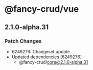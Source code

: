 # @fancy-crud/vue

## 2.1.0-alpha.31

### Patch Changes

- 6249276: Changeset update
- Updated dependencies [6249276]
  - @fancy-crud/core@2.1.0-alpha.31
